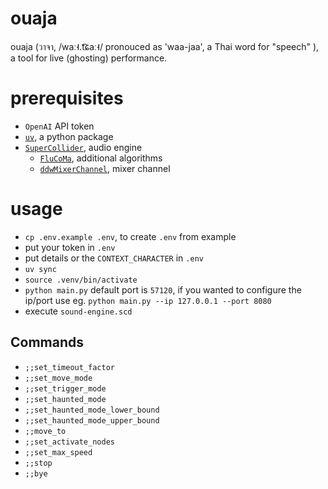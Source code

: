 # ouaja

ouaja (วาจา, /waː˧.t͡ɕaː˧/ pronouced as 'waa-jaa', a Thai word for "speech" ), a tool for live (ghosting) performance.

# prerequisites
- `OpenAI` API token
- [`uv`](https://docs.astral.sh/uv/getting-started/installation/), a python package
- [`SuperCollider`](https://supercollider.github.io/), audio engine
  - [`FluCoMa`](https://github.com/flucoma/flucoma-sc), additional algorithms 
  - [`ddwMixerChannel`](https://github.com/jamshark70/ddwMixerChannel), mixer channel

# usage

- `cp .env.example .env`, to create `.env` from example
- put your token in `.env`
- put details or the `CONTEXT_CHARACTER` in `.env`
- `uv sync`
- `source .venv/bin/activate`
- `python main.py` default port is `57120`, if you wanted to configure the ip/port use eg. `python main.py --ip 127.0.0.1 --port 8080`
- execute `sound-engine.scd`

## Commands

- `;;set_timeout_factor`
- `;;set_move_mode`
- `;;set_trigger_mode`
- `;;set_haunted_mode`
- `;;set_haunted_mode_lower_bound`
- `;;set_haunted_mode_upper_bound`
- `;;move_to`
- `;;set_activate_nodes`
- `;;set_max_speed`
- `;;stop`
- `;;bye`
